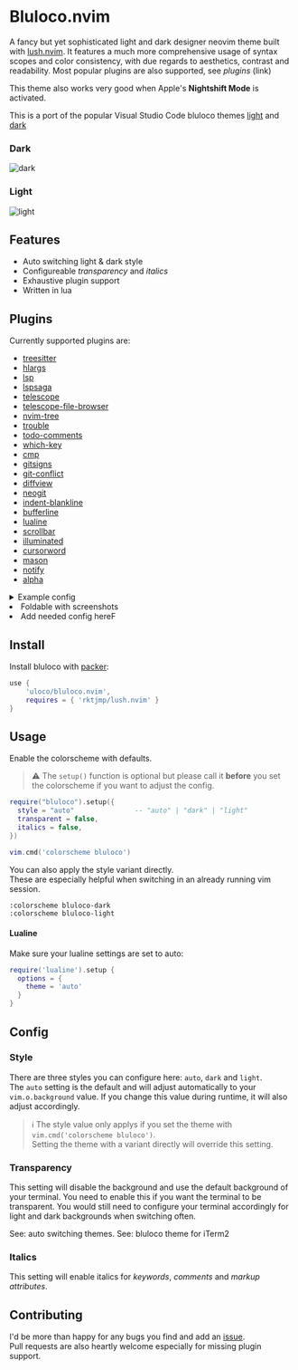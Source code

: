 # Bluloco.nvim 

A fancy but yet sophisticated light and dark designer neovim theme built with [lush.nvim](https://github.com/rktjmp/lush.nvim).
It features a much more comprehensive usage of syntax scopes and color
consistency, with due regards to aesthetics, contrast and readability.
Most popular plugins are also supported, see _plugins_ (link)

This theme also works very good when Apple's **Nightshift Mode** is activated.

This is a port of the popular Visual Studio Code bluloco themes
[light](https://github.com/uloco/theme-bluloco-light) and
[dark](https://github.com/uloco/theme-bluloco-dark)


### Dark
![dark](./screenshots/dark.png)


### Light
![light](./screenshots/light.png)

## Features
* Auto switching light & dark style
* Configureable _transparency_ and _italics_
* Exhaustive plugin support
* Written in lua

## Plugins

Currently supported plugins are:

- [treesitter](https://github.com/nvim-treesitter/nvim-treesitter)
- [hlargs](https://github.com/m-demare/hlargs.nvim)
- [lsp](https://github.com/neovim/lsp-config)
- [lspsaga](https://github.com/glepnir/lspsaga.nvim)
- [telescope](https://github.com/nvim-telescope/telescope.nvim)
- [telescope-file-browser](https://github.com/nvim-telescope/telescope-file-browser.nvim)
- [nvim-tree](https://github.com/kyazdani42/nvim-tree.lua)
- [trouble](https://github.com/folke/trouble.nvim)
- [todo-comments](https://github.com/folke/todo-comments.nvim)
- [which-key](https://github.com/liuchengxu/vim-which-key)
- [cmp](https://github.com/hrsh7th/nvim-cmp)
- [gitsigns](https://github.com/lewis6991/gitsigns.nvim)
- [git-conflict](https://github.com/akinsho/git-conflict.nvim)
- [diffview](https://github.com/sindrets/diffview.nvim)
- [neogit](https://github.com/TimUntersberger/neogit)
- [indent-blankline](https://github.com/lukas-reineke/indent-blankline.nvim)
- [bufferline](https://github.com/akinsho/nvim-bufferline.lua)
- [lualine](https://github.com/hoob3rt/lualine.nvim)
- [scrollbar](https://github.com/petertriho/nvim-scrollbar)
- [illuminated](https://github.com/RRethy/vim-illuminate)
- [cursorword](https://github.com/xiyaowong/nvim-cursorword)
- [mason](https://github.com/williamboman/mason.nvim)
- [notify](https://github.com/rcarriga/nvim-notify)
- [alpha](https://github.com/goolord/alpha-nvim)




<details>
<summary> Example config </summary>
</details

* Foldable with screenshots
* Add needed config hereF

## Install

Install bluloco with [packer](https://github.com/wbthomason/packer.nvim): 

```lua
use {
    'uloco/bluloco.nvim',
    requires = { 'rktjmp/lush.nvim' }
}
```


##  Usage

Enable the colorscheme with defaults.

> ⚠️   The `setup()` function is optional but please call it
**before** you set the colorscheme if you want to adjust the config.

```lua
require("bluloco").setup({
  style = "auto"               -- "auto" | "dark" | "light"
  transparent = false,
  italics = false,
})

vim.cmd('colorscheme bluloco')
```


You can also  apply the style variant directly.  
These are especially helpful when switching in an already running vim session.

```vim
:colorscheme bluloco-dark
:colorscheme bluloco-light
```

#### Lualine
Make sure your lualine settings are set to auto:

```lua
require('lualine').setup {
  options = {
    theme = 'auto'
  }
}
```

## Config

### Style
There are three styles you can configure here: `auto`, `dark` and `light`.  
The `auto` setting is the default and will adjust automatically to your
`vim.o.background` value. If you change this value during runtime, it will also adjust accordingly.

>ℹ️   The style value only applys if you set the theme with `vim.cmd('colorscheme bluloco')`.  
> Setting the theme with a variant directly will override this setting.  

### Transparency
This setting will disable the background and use the default background of your terminal.
You need to enable this if you want the terminal to be transparent. You would still need to 
configure your terminal accordingly for light and dark backgrounds when switching often.

See: auto switching themes.
See: bluloco theme for iTerm2

### Italics
This setting will enable italics for _keywords_, _comments_ and _markup attributes_.

<!-- ## Recipes
### Auto switching light & dark themes
 -->

## Contributing
I'd be more than happy for any bugs you find and add an [issue](https://github.com/uloco/bluloco.nvim/issues).  
Pull requests are also heartly welcome especially for missing plugin support.

